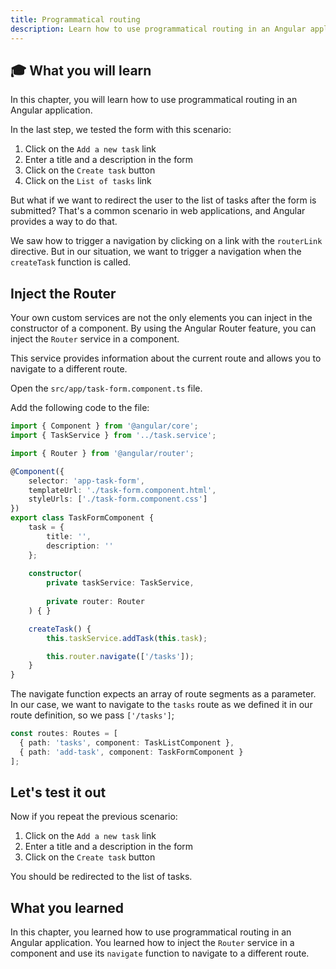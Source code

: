 ```yaml
---
title: Programmatical routing
description: Learn how to use programmatical routing in an Angular application
---
```


## 🎓 What you will learn

In this chapter, you will learn how to use programmatical routing in an Angular application.

In the last step, we tested the form with this scenario:

1. Click on the `Add a new task` link
2. Enter a title and a description in the form
3. Click on the `Create task` button
4. Click on the `List of tasks` link

But what if we want to redirect the user to the list of tasks after the form is submitted?
That's a common scenario in web applications, and Angular provides a way to do that.

We saw how to trigger a navigation by clicking on a link with the `routerLink` directive.
But in our situation, we want to trigger a navigation when the `createTask` function is called.

## Inject the Router

Your own custom services are not the only elements you can inject in the constructor of a component.
By using the Angular Router feature, you can inject the `Router` service in a component.

This service provides information about the current route and allows you to navigate to a different route.

Open the `src/app/task-form.component.ts` file.

Add the following code to the file:

```typescript ins={"1. import the Router": 3-4} ins={"2. Inject the Router in the class constructor": 19-20} ins={"3. Use the navigate function from the Router": 25-26}
import { Component } from '@angular/core';
import { TaskService } from '../task.service';

import { Router } from '@angular/router';

@Component({
    selector: 'app-task-form',
    templateUrl: './task-form.component.html',
    styleUrls: ['./task-form.component.css']
})
export class TaskFormComponent {
    task = {
        title: '',
        description: ''
    };
    
    constructor(
        private taskService: TaskService,
        
        private router: Router
    ) { }

    createTask() {
        this.taskService.addTask(this.task);

        this.router.navigate(['/tasks']);
    }
}
```

The navigate function expects an array of route segments as a parameter.
In our case, we want to navigate to the `tasks` route as we defined it in our route definition, so we pass `['/tasks']`;

```typescript
const routes: Routes = [
  { path: 'tasks', component: TaskListComponent },
  { path: 'add-task', component: TaskFormComponent }
];
```

## Let's test it out

Now if you repeat the previous scenario:

1. Click on the `Add a new task` link
2. Enter a title and a description in the form
3. Click on the `Create task` button

You should be redirected to the list of tasks.

## What you learned

In this chapter, you learned how to use programmatical routing in an Angular application. You learned how to inject the `Router` service in a component and use its `navigate` function to navigate to a different route.



